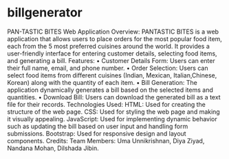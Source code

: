 # billgenerator
PAN-TASTIC BITES Web Application
Overview:
PANTASTIC BITES is a web application that allows users to place orders for the most popular food item, each from the 5 most preferred cuisines around the world. It provides a user-friendly interface for entering customer details, selecting food items, and generating a bill.
Features:
• Customer Details Form: Users can enter their full name, email, and phone number.
• Order Selection: Users can select food items from different cuisines
 (Indian, Mexican, Italian,Chinese, Korean) along with the quantity of each item.
• Bill Generation: The application dynamically generates a bill based on the selected items and quantities.
• Download Bill: Users can download the generated bill as a text file for their records.
Technologies Used:
HTML: Used for creating the structure of the web page.
CSS: Used for styling the web page and making it visually appealing.
JavaScript: Used for implementing dynamic behavior such as updating the bill based on user input and handling form submissions.
Bootstrap: Used for responsive design and layout components.
Credits:
Team Members:
 Uma Unnikrishnan, Diya Ziyad, Nandana Mohan, Dilshada Jibin.
